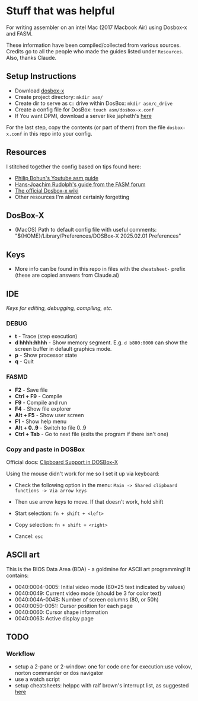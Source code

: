 # Stuff that was helpful

For writing assembler on an intel Mac (2017 Macbook Air) using Dosbox-x and FASM.

These information have been compiled/collected from various sources. Credits go to all the people who made the guides listed under `Resources`. Also, thanks Claude.

## Setup Instructions

- Download [dosbox-x](https://dosbox-x.com/)
- Create project directory: `mkdir asm/`
- Create dir to serve as `C:` drive within DosBox: `mkdir asm/c_drive`
- Create a config file for DosBox: `touch asm/dosbox-x.conf`
- If You want DPMI, download a server like japheth's [here](https://www.japheth.de/HX.html)

For the last step, copy the contents (or part of them) from the file `dosbox-x.conf` in this repo into your config.

## Resources

I stitched together the config based on tips found here:

- [ Philip Bohun's Youtube asm guide ](https://www.youtube.com/watch?v=HcLA6F5UTIE&list=PLSiFUSQSRYANu14mkQADmVMYPcssk_IqP&index=1)
- [ Hans-Joachim Rudolph's guide from the FASM forum ](https://board.flatassembler.net/topic.php?t=22910)
- [ The official Dosbox-x wiki ](https://dosbox-x.com/wiki/#Home)
- Other resources I'm almost certainly forgetting

## DosBox-X

- (MacOS) Path to default config file with useful comments: "${HOME}/Library/Preferences/DOSBox-X 2025.02.01 Preferences"

## Keys

- More info can be found in this repo in files with the `cheatsheet-` prefix (these are copied answers from Claude.ai)

## IDE

_Keys for editing, debugging, compiling, etc._

### DEBUG

- **t** - Trace (step execution)
- **d hhhh:hhhh** - Show memory segment. E.g. `d b800:0000` can show the screen buffer in default graphics mode.
- **p** - Show processor state
- **q** - Quit

### FASMD

- **F2** - Save file
- **Ctrl + F9** - Compile
- **F9** - Compile and run
- **F4** - Show file explorer
- **Alt + F5** - Show user screen
- **F1** - Show help menu
- **Alt + 0..9** - Switch to file 0..9
- **Ctrl + Tab** - Go to next file (exits the program if there isn't one)

### Copy and paste in DOSBox

Official docs: [Clipboard Support in DOSBox-X](https://dosbox-x.com/wiki/Guide%3AClipboard-support-in-DOSBox%E2%80%90X)

Using the mouse didn't work for me so I set it up via keyboard:

- Check the following option in the menu: `Main -> Shared clipboard functions -> Via arrow keys`

- Then use arrow keys to move. If that doesn't work, hold shift
- Start selection: `fn + shift + <left>`
- Copy selection: `fn + shift + <right>`
- Cancel: `esc`

## ASCII art

This is the BIOS Data Area (BDA) - a goldmine for ASCII art programming! It contains:

- 0040:0004-0005: Initial video mode (80×25 text indicated by values)
- 0040:0049: Current video mode (should be 3 for color text)
- 0040:004A-004B: Number of screen columns (80, or 50h)
- 0040:0050-0051: Cursor position for each page
- 0040:0060: Cursor shape information
- 0040:0063: Active display page

## TODO

### Workflow

- setup a 2-pane or 2-window: one for code one for execution:use volkov, norton commander or dos navigator
- use a watch script
- setup cheatsheets: helppc with ralf brown's interrupt list, as suggested [here](https://board.flatassembler.net/topic.php?t=22910)
